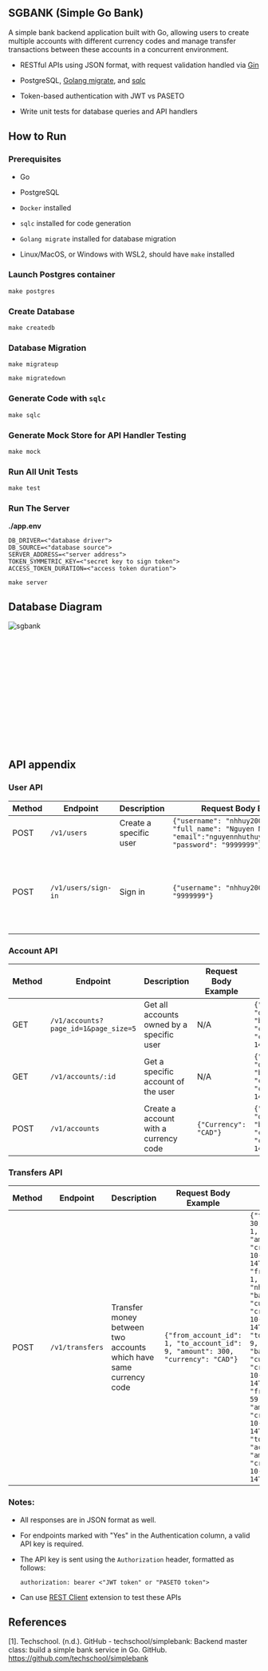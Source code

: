 ## SGBANK (Simple Go Bank)
A simple bank backend application built with Go, allowing users to create multiple accounts with different currency codes and manage transfer transactions between these accounts in a concurrent environment.

- RESTful APIs using JSON format, with request validation handled via [Gin](https://github.com/gin-gonic/gin)

- PostgreSQL, [Golang migrate](https://github.com/golang-migrate/migrate), and [sqlc](https://github.com/sqlc-dev/sqlc)

- Token-based authentication with JWT vs PASETO

- Write unit tests for database queries and API handlers

## How to Run
### Prerequisites
- Go 

- PostgreSQL

- ```Docker``` installed

- ```sqlc``` installed for code generation

- ```Golang migrate``` installed for database migration

- Linux/MacOS, or Windows with WSL2, should have ```make``` installed

### Launch Postgres container
```
make postgres
```

### Create Database
```
make createdb 
```

### Database Migration
```
make migrateup
```
```
make migratedown
```

### Generate Code with ```sqlc```
```
make sqlc
```

### Generate Mock Store for API Handler Testing
```
make mock
```

### Run All Unit Tests
```
make test
```

###  Run The Server

**./app.env**
```
DB_DRIVER=<"database driver">
DB_SOURCE=<"database source">
SERVER_ADDRESS=<"server address">
TOKEN_SYMMETRIC_KEY=<"secret key to sign token">
ACCESS_TOKEN_DURATION=<"access token duration">
```

```
make server
```

## Database Diagram
![sgbank](https://github.com/user-attachments/assets/a791039e-c755-4d30-8720-7850b3e65f32)<?xml version="1.0" standalone="no"?><svg version="1.1" xmlns="http://www.w3.org/2000/svg" width="967.5525071104554" height="436.8694316436253"><style>

## API appendix

### User API

| Method | Endpoint       | Description                     | Request Body Example         | Response Body Example                                       | Authentication |
|--------|----------------|----------------------------------|----------------------|-------------------------------------------------------------|----------------|
| POST    | `/v1/users`        | Create a specific user          | `{"username": "nhhuy2002", "full_name": "Nguyen Nhut Huy", "email":"nguyennhuthuy02@gmail.com", "password": "9999999"}`         | `{"username": "nhhuy2002", "full_name": "Nguyen Nhut Huy", "email": "nguyennhuthuy02@gmail.com", "password_changed_at": "0001-01-01T00:00:00Z", "created_at": "2024-10-14T12:06:28.500453Z"}` | No             |
| POST    | `/v1/users/sign-in`   | Sign in  | `{"username": "nhhuy2002","password": "9999999"}` |  `{"access_token": "v2.local.FjXfgYue2N0OinFgH-OcSuDhwfRXJ_Y6qxXyGasAfD7ofQbmNbGIriNdX-qwKEeJ9z5dyTLToP_TVkLchQ8_gFzbul5kSAga6bW6iiIU9wusCAIa2tn09165-7an4mn1MEO4trvVyrUDjumQmIHUOslyGFWB0J-MUf0H-ekRNnXI4dWHAqhD3ExYqsQMdfbKz3VLom_8kAIIb9hbedBQ5XDocRmgwcodu-ydwepSyha_cd-rZNh2Q4H3a0Qr67ZDK43eerh8IERgkrMIZTI2ew.bnVsbA", "user": {"username": "nhhuy2002", "full_name": "Nguyen Nhut Huy", "email": "nguyennhuthuy02@gmail.com", "password_changed_at": "0001-01-01T00:00:00Z", "created_at": "2024-10-14T08:52:29.241677Z"}}`| No            |

### Account API

| Method | Endpoint       | Description                     | Request Body Example         | Response Body Example                                       | Authentication |
|--------|----------------|----------------------------------|----------------------|-------------------------------------------------------------|----------------|
| GET    | `/v1/accounts?page_id=1&page_size=5`        | Get all accounts owned by a specific user           | N/A                  | `{"accounts": [{"id": 1, "owner": "nhhuy2002", "balance": 0, "currency": "CAD", "created_at": "2024-10-14T12:07:56.383739Z"}]}`| Yes             |
| GET    | `/v1/accounts/:id`   | Get a specific account of the user  | N/A |  `{"account": {"id": 1, "owner": "nhhuy2002", "balance": 0, "currency": "CAD", "created_at": "2024-10-14T12:07:56.383739Z"}}` | Yes            |
| POST    | `/v1/accounts`   | Create a account with a currency code  | `{"Currency": "CAD"}` | `{"account": {"id": 1, "owner": "nhhuy2002", "balance": 0, "currency": "CAD", "created_at": "2024-10-14T12:07:56.383739Z"}}` | Yes            |

### Transfers API
| Method | Endpoint       | Description                     | Request Body Example         | Response Body Example                                       | Authentication |
|--------|----------------|----------------------------------|----------------------|-------------------------------------------------------------|----------------|
| POST    | `/v1/transfers`   | Transfer money between two accounts which have same currency code  | `{"from_account_id": 1, "to_account_id": 9, "amount": 300, "currency": "CAD"}` | `{"transfer": {"id": 30, "from_account_id": 1, "to_account_id": 9, "amount": 300, "created_at": "2024-10-14T12:16:45.771039Z"}, "from_account": {"id": 1, "owner": "nhhuy2002", "balance": 700, "currency": "CAD", "created_at": "2024-10-14T12:07:56.383739Z"}, "to_account": {"id": 9, "owner": "mppvlsv", "balance": 768, "currency": "CAD", "created_at": "2024-10-14T12:15:13.682382Z"}, "from_entry": {"id": 59, "account_id": 1, "amount": -300, "created_at": "2024-10-14T12:16:45.771039Z"}, "to_entry": {"id": 60, "account_id": 9, "amount": 300, "created_at": "2024-10-14T12:16:45.771039Z"}}` | Yes            |

### Notes:
- All responses are in JSON format as well.

- For endpoints marked with "Yes" in the Authentication column, a valid API key is required.

- The API key is sent using the `Authorization` header, formatted as follows: 
    ```
    authorization: bearer <"JWT token" or "PASETO token">
    ```

- Can use [REST Client](https://marketplace.visualstudio.com/items?itemName=humao.rest-client) extension to test these APIs

## References
[1]. Techschool. (n.d.). GitHub - techschool/simplebank: Backend master class: build a simple bank service in Go. GitHub. https://github.com/techschool/simplebank


